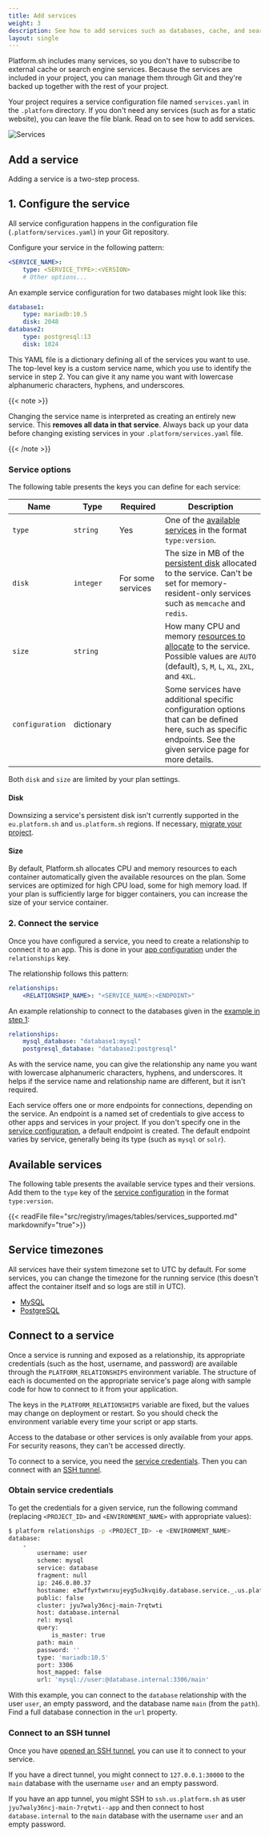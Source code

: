 ```yaml
---
title: Add services
weight: 3
description: See how to add services such as databases, cache, and search engines and configure them to suit your needs.
layout: single
---
```


Platform.sh includes many services, so you don't have to subscribe to external cache or search engine services.
Because the services are included in your project, you can manage them through Git
and they're backed up together with the rest of your project.

Your project requires a service configuration file named `services.yaml` in the `.platform` directory.
If you don't need any services (such as for a static website), you can leave the file blank.
Read on to see how to add services.

![Services](/images/management-console/relationships.png "0.50")

## Add a service

Adding a service is a two-step process.

## 1. Configure the service

All service configuration happens in the configuration file (`.platform/services.yaml`) in your Git repository.

Configure your service in the following pattern:

```yaml
<SERVICE_NAME>:
    type: <SERVICE_TYPE>:<VERSION>
    # Other options...
```

An example service configuration for two databases might look like this:

```yaml
database1:
    type: mariadb:10.5
    disk: 2048
database2:
    type: postgresql:13
    disk: 1024
```

This YAML file is a dictionary defining all of the services you want to use.
The top-level key is a custom service name, which you use to identify the service in step 2.
You can give it any name you want with lowercase alphanumeric characters, hyphens, and underscores.

{{< note >}}

Changing the service name is interpreted as creating an entirely new service.
This **removes all data in that service**.
Always back up your data before changing existing services in your `.platform/services.yaml` file.

{{< /note >}}

### Service options

The following table presents the keys you can define for each service:

| Name            | Type        | Required          | Description |
| --------------- | ----------- | ----------------- | ----------- |
| `type`          | `string`    | Yes               | One of the [available services](#available-services) in the format `type:version`. |
| `disk`          | `integer`   | For some services | The size in MB of the [persistent disk](#disk) allocated to the service. Can't be set for memory-resident-only services such as `memcache` and `redis`. |
| `size`          | `string`    |                   | How many CPU and memory [resources to allocate](#size) to the service. Possible values are `AUTO` (default), `S`, `M`, `L`, `XL`, `2XL`, and `4XL`. |
| `configuration` | dictionary  |                   | Some services have additional specific configuration options that can be defined here, such as specific endpoints. See the given service page for more details. |

Both `disk` and `size` are limited by your plan settings.

#### Disk

Downsizing a service's persistent disk isn't currently supported
in the `eu.platform.sh` and `us.platform.sh` regions.
If necessary, [migrate your project](../../guides/general/region-migration.md).

#### Size

By default, Platform.sh allocates CPU and memory resources to each container automatically given the available resources on the plan.
Some services are optimized for high CPU load, some for high memory load.
If your plan is sufficiently large for bigger containers, you can increase the size of your service container.

### 2. Connect the service

Once you have configured a service, you need to create a relationship to connect it to an app.
This is done in your [app configuration](../app/_index.md) under the `relationships` key.

The relationship follows this pattern:

```yaml
relationships:
    <RELATIONSHIP_NAME>: "<SERVICE_NAME>:<ENDPOINT>"
```

An example relationship to connect to the databases given in the [example in step 1](#1-configure-the-service):

```yaml
relationships:
    mysql_database: "database1:mysql"
    postgresql_database: "database2:postgresql"
```

As with the service name, you can give the relationship any name you want
with lowercase alphanumeric characters, hyphens, and underscores.
It helps if the service name and relationship name are different, but it isn't required.

Each service offers one or more endpoints for connections, depending on the service.
An endpoint is a named set of credentials to give access to other apps and services in your project.
If you don't specify one in the [service configuration](#service-options), a default endpoint is created.
The default endpoint varies by service, generally being its type (such as `mysql` or `solr`).

## Available services

The following table presents the available service types and their versions.
Add them to the `type` key of the [service configuration](#1-configure-the-service) in the format `type:version`.

<!-- To update the versions in this table, use docs/data/registry.json -->
{{< readFile file="src/registry/images/tables/services_supported.md" markdownify="true">}}

## Service timezones

All services have their system timezone set to UTC by default.
For some services, you can change the timezone for the running service
(this doesn't affect the container itself and so logs are still in UTC).

* [MySQL](./mysql/_index.md#service-timezone)
* [PostgreSQL](./postgresql.md#service-timezone)

## Connect to a service

Once a service is running and exposed as a relationship,
its appropriate credentials (such as the host, username, and password) are available through the `PLATFORM_RELATIONSHIPS` environment variable.
The structure of each is documented on the appropriate service's page along with sample code for how to connect to it from your application.

The keys in the `PLATFORM_RELATIONSHIPS` variable are fixed, but the values may change on deployment or restart.
So you should check the environment variable every time your script or app starts.

Access to the database or other services is only available from your apps.
For security reasons, they can't be accessed directly.

To connect to a service, you need the [service credentials](#obtain-service-credentials).
Then you can connect with an [SSH tunnel](../../development/ssh/_index.md#connect-to-services).

### Obtain service credentials

To get the credentials for a given service, run the following command
(replacing `<PROJECT_ID>` and `<ENVIRONMENT_NAME>` with appropriate values):

```bash
$ platform relationships -p <PROJECT_ID> -e <ENVIRONMENT_NAME>
database:
    -
        username: user
        scheme: mysql
        service: database
        fragment: null
        ip: 246.0.80.37
        hostname: e3wffyxtwnrxujeyg5u3kvqi6y.database.service._.us.platformsh.site
        public: false
        cluster: jyu7waly36ncj-main-7rqtwti
        host: database.internal
        rel: mysql
        query:
            is_master: true
        path: main
        password: ''
        type: 'mariadb:10.5'
        port: 3306
        host_mapped: false
        url: 'mysql://user:@database.internal:3306/main'
```

With this example, you can connect to the `database` relationship
with the user `user`, an empty password, and the database name `main` (from the `path`).
Find a full database connection in the `url` property.

### Connect to an SSH tunnel

Once you have [opened an SSH tunnel](../../development/ssh/_index.md#connect-to-services), you can use it to connect to your service.

If you have a direct tunnel, you might connect to `127.0.0.1:30000` to the `main` database with the username `user` and an empty password.

If you have an app tunnel, you might SSH to `ssh.us.platform.sh` as user `jyu7waly36ncj-main-7rqtwti--app`
and then connect to host `database.internal` to the `main` database with the username `user` and an empty password.
